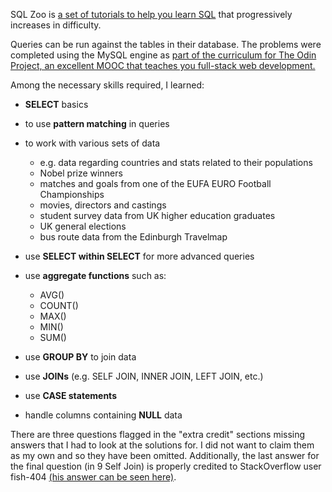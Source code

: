 SQL Zoo is [a set of tutorials to help you learn SQL](https://sqlzoo.net/wiki/SQL_Tutorial) that progressively increases in difficulty.

Queries can be run against the tables in their database. The problems were completed using the MySQL engine as [part of the curriculum for The Odin Project, an excellent MOOC that teaches you full-stack web development.](https://www.theodinproject.com/paths/full-stack-ruby-on-rails/courses/databases/lessons/sql-zoo)

Among the necessary skills required, I learned:
- **SELECT** basics
- to use **pattern matching** in queries
- to work with various sets of data
  * e.g. data regarding countries and stats related to their populations
  * Nobel prize winners
  * matches and goals from one of the EUFA EURO Football Championships
  * movies, directors and castings
  * student survey data from UK higher education graduates
  * UK general elections
  * bus route data from the Edinburgh Travelmap

- use **SELECT within SELECT** for more advanced queries
- use **aggregate functions** such as:
  * AVG()
  * COUNT()
  * MAX()
  * MIN()
  * SUM()
- use **GROUP BY** to join data

- use **JOINs** (e.g. SELF JOIN, INNER JOIN, LEFT JOIN, etc.)
- use **CASE statements**
- handle columns containing **NULL** data

There are three questions flagged in the "extra credit" sections missing answers that I had to look at the solutions for. I did not want to claim them as my own and so they have been omitted. Additionally, the last answer for the final question (in 9 Self Join) is properly credited to StackOverflow user fish-404 [(his answer can be seen here)](https://stackoverflow.com/a/63046817/2345325).
